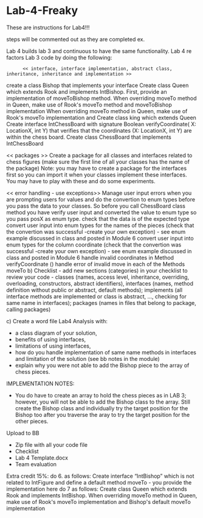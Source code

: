 # Lab-4-Freaky

These are instructions for Lab4!!!

steps will be commented out as they are completed
 ex.  <!-- free young thug -->




 Lab 4 builds lab 3 and continuous to have the same functionality. Lab 4 re factors Lab 3 code by doing the following:

          << interface, interface implementation, abstract class, inheritance, inheritance and implementation >>

<!-- create a public enum type for the names of the Chess Pieces and save it in a separate file -->
<!-- create a public enum type for the X Coordinate a, b, c, d, ..., h (e.g., LocationX) and save it in a separate file -->
<!-- create an interface for the chess figure. Interface “IntFigure” should only include the following method signature: -->
<!-- Boolean moveTo(X: LocationX, int Y). -->
<!-- create an abstract class Figure that partially implements IntFigure (provides the fields and constructors to initialize its values, but does not implement method moveTo. -->
<!-- Create classes “Pawn”, “RooK”, and “Knight”  that extend abstract class Figure. Also override method "String toString()" so you will be able to print your chess pieces classes. -->
<!-- Create interface “IntBishop” which is not related to IntFigure and defines method moveToBishop -->
create a class Bishop that implements your interface
Create class Queen which extends Rook and implements IntBishop. First, provide an  implementation of moveToBishop method. When overriding moveTo method in Queen, make use of Rook's moveTo method and moveToBishop implementation
When overriding moveTo method in Queen, make use of Rook's moveTo implementation and
Create class king which extends Queen
Create interface IntChessBoard with signature Boolean verifyCoordinate( X: LocationX, int Y) that verifies that the coordinates (X: LocationX, int Y) are within the chess board.
Create class ChessBoard that implements IntChessBoard

<< packages >>
Create a package for all classes and interfaces related to chess figures (make sure the first line of all your classes has the name of the package)
Note: you may have to create a package for the interfaces first so you can import it when your classes implement these interfaces. You may have to play with these and do some experiments.

<< error handling - use exceptions>>
Manage user input errors when you are prompting users for values and do the convertion to enum types before you pass the data to your classes. So before you call ChessBoard class method you have verify user input and converted the value to enum type so you pass posX as enum type.
check that the data is of the expected type
convert user input into enum types for the names of the pieces (check that the convertion was successful -create your own exception) - see enum example discussed in class and posted in Module 6
convert user input into enum types for the column coordinate (check that the convertion was successful -create your own exception) - see enum example discussed in class and posted in Module 6
handle invalid coordinates in Method verifyCoordinate ()
handle error of invalid move in each of the Methods moveTo
b) Checklist - add new sections (categories) in your checklist to review your code - classes (names, access level, inheritance, overriding, overloading, constructors, abstract identifiers), interfaces (names, method definition without public or abstract, default methods); implements (all interface methods are implemented or class is abstract, ..., checking for same name in interfaces); packages (names in files that belong to package, calling packages)

c) Create a word file Lab4 Analysis with:

  - a class diagram of your solution,
 - benefits of using interfaces,
 - limitations of using interfaces,
 - how do you handle implementation of same name methods in interfaces and limitation of the solution (see bb notes in the module)
 - explain why you were not able to add the Bishop piece to the array of chess pieces.

IMPLEMENTATION NOTES:

- You do have to create an array to hold the chess pieces as in LAB 3; however, you will not be able to add the Bishop class to the array. Still create the Bishop class and individually try the target position for the Bishop too after you traverse the aray to try the target position for the other pieces.

Upload to BB

  * Zip file with all your code file
  * Checklist
  * Lab 4 Template.docx
  * Team evaluation




Extra credit 15%:
  do 6. as follows: Create interface “IntBishop” which is not related to IntFigure and define a default method moveTo - you provide the implementation here
  do 7 as follows: Create class Queen which extends Rook and implements IntBishop. When overriding moveTo method in Queen, make use of Rook's moveTo implementation and Bishop's default moveTo implementation